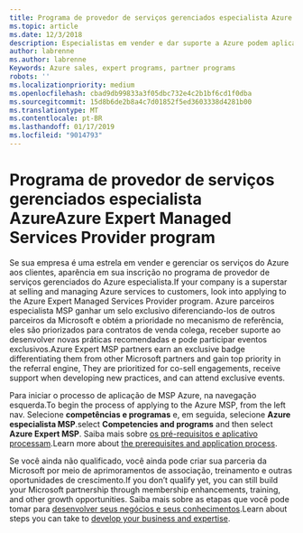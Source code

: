```yaml
---
title: Programa de provedor de serviços gerenciados especialista Azure | Partner Center
ms.topic: article
ms.date: 12/3/2018
description: Especialistas em vender e dar suporte a Azure podem aplicar para estar no Azure especialista MSP
author: labrenne
ms.author: labrenne
Keywords: Azure sales, expert programs, partner programs
robots: ''
ms.localizationpriority: medium
ms.openlocfilehash: cbad9db99833a3f05dbc732e4c2b1bf6cd1f0dba
ms.sourcegitcommit: 15d8b6de2b8a4c7d01852f5ed3603338d4281b00
ms.translationtype: MT
ms.contentlocale: pt-BR
ms.lasthandoff: 01/17/2019
ms.locfileid: "9014793"
---
```

# <a name="azure-expert-managed-services-provider-program"></a><span data-ttu-id="ebe51-103">Programa de provedor de serviços gerenciados especialista Azure</span><span class="sxs-lookup"><span data-stu-id="ebe51-103">Azure Expert Managed Services Provider program</span></span>


<span data-ttu-id="ebe51-104">Se sua empresa é uma estrela em vender e gerenciar os serviços do Azure aos clientes, aparência em sua inscrição no programa de provedor de serviços gerenciados do Azure especialista.</span><span class="sxs-lookup"><span data-stu-id="ebe51-104">If your company is a superstar at selling and managing Azure services to customers, look into applying to the Azure Expert Managed Services Provider program.</span></span> <span data-ttu-id="ebe51-105">Azure parceiros especialista MSP ganhar um selo exclusivo diferenciando-los de outros parceiros da Microsoft e obtém a prioridade no mecanismo de referência, eles são priorizados para contratos de venda colega, receber suporte ao desenvolver novas práticas recomendadas e pode participar eventos exclusivos.</span><span class="sxs-lookup"><span data-stu-id="ebe51-105">Azure Expert MSP partners earn an exclusive badge differentiating them from other Microsoft partners and gain top priority in the referral engine, They are prioritized for co-sell engagements, receive support when developing new practices, and can attend exclusive events.</span></span>

<span data-ttu-id="ebe51-106">Para iniciar o processo de aplicação de MSP Azure, na navegação esquerda.</span><span class="sxs-lookup"><span data-stu-id="ebe51-106">To begin the process of applying to the Azure MSP, from the left nav.</span></span> <span data-ttu-id="ebe51-107">Selecione **competências e programas** e, em seguida, selecione **Azure especialista MSP**.</span><span class="sxs-lookup"><span data-stu-id="ebe51-107">select **Competencies and programs** and then select **Azure Expert MSP**.</span></span> <span data-ttu-id="ebe51-108">Saiba mais sobre [os pré-requisitos e aplicativo processam](https://partner.microsoft.com/membership/azure-expert-msp).</span><span class="sxs-lookup"><span data-stu-id="ebe51-108">Learn more about [the prerequisites and application process](https://partner.microsoft.com/membership/azure-expert-msp).</span></span> 

<span data-ttu-id="ebe51-109">Se você ainda não qualificado, você ainda pode criar sua parceria da Microsoft por meio de aprimoramentos de associação, treinamento e outras oportunidades de crescimento.</span><span class="sxs-lookup"><span data-stu-id="ebe51-109">If you don’t qualify yet, you can still build your Microsoft partnership through membership enhancements, training, and other growth opportunities.</span></span>
<span data-ttu-id="ebe51-110">Saiba mais sobre as etapas que você pode tomar para [desenvolver seus negócios e seus conhecimentos](https://partner.microsoft.com/membership/azure-expert-msp).</span><span class="sxs-lookup"><span data-stu-id="ebe51-110">Learn about steps you can take to [develop your business and expertise](https://partner.microsoft.com/membership/azure-expert-msp).</span></span>

